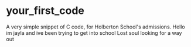 # your_first_code
A very simple snippet of C code, for Holberton School's admissions.
Hello im jayla and ive been trying to get into school
Lost soul looking for a way out 
